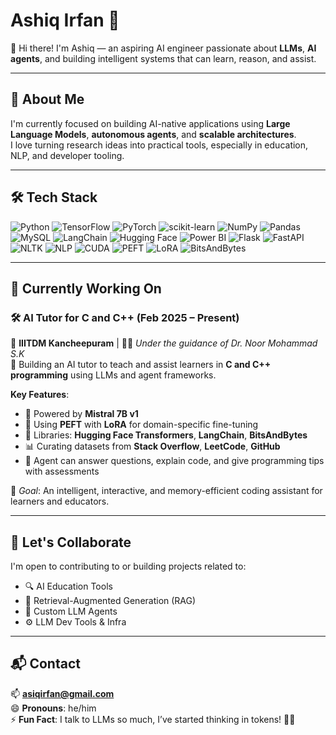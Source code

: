 # Ashiq Irfan 🧠

👋 Hi there! I'm Ashiq — an aspiring AI engineer passionate about **LLMs**, **AI agents**, and building intelligent systems that can learn, reason, and assist.

---

## 🔭 About Me

I'm currently focused on building AI-native applications using **Large Language Models**, **autonomous agents**, and **scalable architectures**.  
I love turning research ideas into practical tools, especially in education, NLP, and developer tooling.

---

## 🛠️ Tech Stack

![Python](https://img.shields.io/badge/Python-3776AB?style=for-the-badge&logo=python&logoColor=white)
![TensorFlow](https://img.shields.io/badge/TensorFlow-FF6F00?style=for-the-badge&logo=tensorflow&logoColor=white)
![PyTorch](https://img.shields.io/badge/PyTorch-EE4C2C?style=for-the-badge&logo=pytorch&logoColor=white)
![scikit-learn](https://img.shields.io/badge/scikit--learn-F7931E?style=for-the-badge&logo=scikit-learn&logoColor=white)
![NumPy](https://img.shields.io/badge/NumPy-013243?style=for-the-badge&logo=numpy&logoColor=white)
![Pandas](https://img.shields.io/badge/Pandas-150458?style=for-the-badge&logo=pandas&logoColor=white)
![MySQL](https://img.shields.io/badge/MySQL-4479A1?style=for-the-badge&logo=mysql&logoColor=white)
![LangChain](https://img.shields.io/badge/LangChain-1E90FF?style=for-the-badge)
![Hugging Face](https://img.shields.io/badge/Hugging--Face-FFD21F?style=for-the-badge&logo=huggingface&logoColor=black)
![Power BI](https://img.shields.io/badge/Power%20BI-F2C811?style=for-the-badge&logo=powerbi&logoColor=black)
![Flask](https://img.shields.io/badge/Flask-000000?style=for-the-badge&logo=flask&logoColor=white)
![FastAPI](https://img.shields.io/badge/FastAPI-009688?style=for-the-badge&logo=fastapi&logoColor=white)
![NLTK](https://img.shields.io/badge/NLTK-9B59B6?style=for-the-badge)
![NLP](https://img.shields.io/badge/NLP-FF69B4?style=for-the-badge)
![CUDA](https://img.shields.io/badge/CUDA-76B900?style=for-the-badge&logo=nvidia&logoColor=white)
![PEFT](https://img.shields.io/badge/PEFT-8A2BE2?style=for-the-badge)
![LoRA](https://img.shields.io/badge/LoRA-20B2AA?style=for-the-badge)
![BitsAndBytes](https://img.shields.io/badge/Bits%20And%20Bytes-4682B4?style=for-the-badge)

---

## 📌 Currently Working On

### 🛠️ AI Tutor for C and C++ (Feb 2025 – Present)

📍 **IIITDM Kancheepuram** | 🧑‍🏫 *Under the guidance of Dr. Noor Mohammad S.K*  
🧠 Building an AI tutor to teach and assist learners in **C and C++ programming** using LLMs and agent frameworks.

**Key Features**:
- 🚀 Powered by **Mistral 7B v1**
- 🔧 Using **PEFT** with **LoRA** for domain-specific fine-tuning
- 🧠 Libraries: **Hugging Face Transformers**, **LangChain**, **BitsAndBytes**
- 📊 Curating datasets from **Stack Overflow**, **LeetCode**, **GitHub**
- 🤖 Agent can answer questions, explain code, and give programming tips with assessments

🎯 *Goal*: An intelligent, interactive, and memory-efficient coding assistant for learners and educators.

---

## 🤝 Let's Collaborate

I'm open to contributing to or building projects related to:

- 🔍 AI Education Tools  
- 🔄 Retrieval-Augmented Generation (RAG)  
- 🧠 Custom LLM Agents  
- ⚙️ LLM Dev Tools & Infra

---

## 📬 Contact

📫 **asiqirfan@gmail.com**  
😄 **Pronouns**: he/him  
⚡ **Fun Fact**: I talk to LLMs so much, I’ve started thinking in tokens! 🤖🧠
